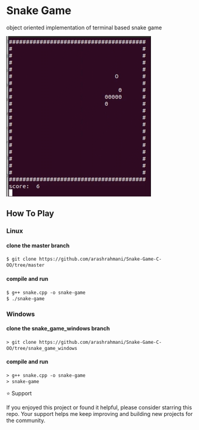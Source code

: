 # Snake Game
object oriented implementation of terminal based snake game

<img src="https://github.com/arashrahmani/Snake-Game-C-OO/blob/master/gif/snake%20game%20v1.gif">


## How To Play

###  Linux
#### clone the master branch
```
$ git clone https://github.com/arashrahmani/Snake-Game-C-OO/tree/master
```
#### compile and run
```
$ g++ snake.cpp -o snake-game
$ ./snake-game
```

###  Windows
#### clone the snake_game_windows branch
```
> git clone https://github.com/arashrahmani/Snake-Game-C-OO/tree/snake_game_windows
```
#### compile and run
```
> g++ snake.cpp -o snake-game
> snake-game
```

⭐ Support

If you enjoyed this project or found it helpful, please consider starring this repo. Your support helps me keep improving and building new projects for the community.
